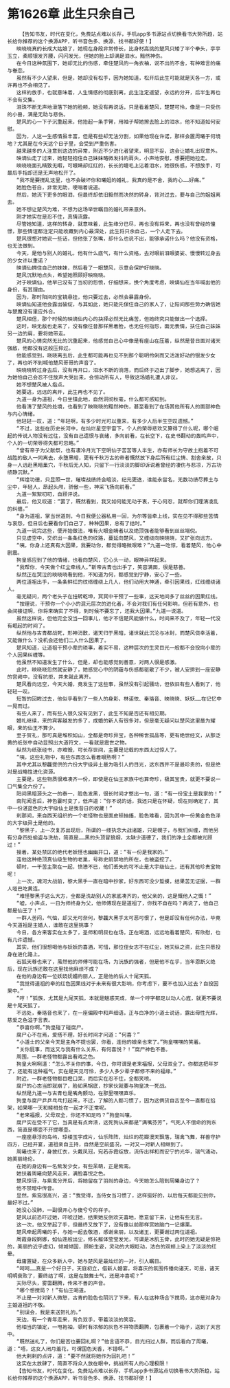 # 第1626章 此生只余自己
        【告知书友，时代在变化，免费站点难以长存，手机app多书源站点切换看书大势所趋，站长给你推荐的这个换源APP，听书音色多、换源、找书都好使！】
       映晓晓真的长成大姑娘了，她现在身段非常修长，比身材高挑的楚风只矮了半个拳头，亭亭玉立，柔顺银发齐腰，闪闪发光，但她的脸上却满是泪水，黯然神伤。
       在今日这种氛围下，她却无比的伤感，牵住楚风的一角衣袖，说不出的不舍，有种难言的痛与眷恋。
       虽然有不少人望来，但是，她却没有松手，因为她知道，松开后此生可能就是天各一方，或许再也不会相见了。
       这样的放手，也就意味着，人生情感的彻底别离，此生注定遥望，永远的分开，后半生再也不会有交集。
       泪珠不断无声地滑落下她的脸颊，她没有再说话，只是看着楚风，楚楚可怜，像是一只受伤的小兽，满是无助与悲伤。
       楚风的心一下子沉重起来，他抬起一条手臂，用袖子帮她擦去脸上的泪水，他不知道如何安慰。
       因为，人这一生感情虽丰富，但是有些却无法分割，如果他现在许诺，那样会置周曦于何境地？尤其是在今天这个日子里，会受到严重伤害。
       越来越多的人注意到这边的异常，附近不少进化者望来，明显不妥，这会让婚礼出现意外。
       映谪仙走了过来，她轻轻抱住自己妹妹略微发抖的肩头，小声地安慰，想要把她拉走。
       映晓晓面孔精致无暇，可眼睛却红红的，长长的睫毛上沾着泪水，她很伤感，不想放手，可最后手指却还是无声地松开了。
       “我不是要搅乱这里，也不会破坏你和曦姐的婚礼，我真的是不舍，我的心……好痛。”
       她脸色苍白，非常无助，哽咽着说道。
       然后，她流下更多的眼泪，但最终却依旧毅然而决然的转身，背对过去，要与自己的姐姐离去。
       她不想让楚风为难，不想为这场举世瞩目的婚礼带来意外。
       刚才她实在是忍不住，真情流露。
       尽管她知道，这样的转身，就意味着，此生缘分已尽，再也没有将来，再也没有曾经的憧憬，那些情谊都注定只能收藏到内心最深处，此生将只余自己，一个人走下去。
       楚风很想对她说一些话，但他张了张嘴，却什么也说不出，能够承诺什么吗？他没有资格，也无法做到。
       今天，是他与别人的婚礼，他有什么底气，有什么资格，去对眼前泪眼婆娑、慢慢转过身去的少女许以重诺？
       映谪仙拥住自己的妹妹，然后看了一眼楚风，示意会保护好晓晓。
       楚风沉默地点头，希望她照顾好映晓晓。
       对于映谪仙，他早已没有了当初的怨愤，仔细想来，换个角度考虑，映谪仙在当年喊出他的身份，有其理由。
       因为，那时阳间的宝镜悬挂，他只要过去，必然会暴露身份。
       映谪仙知道他会露出破绽，与其如此，她只能先保住自己的家人了，让阳间那些势力确信她与楚魔没有里应外合。
       楚风相信，那个时候的映谪仙内心的抉择必然无比痛苦，但她终究只能做出一个选择。
       这时，映无敌也走来了，没有像往昔那样黑着脸，也无任何指怨，面无表情，扶住自己妹妹另一边的肩，要将她带走。
       楚风的心情突然无比的沉重起来，他感觉自己心中像是有座山在压着，纵然是昔日面对诸天强敌，他都没有这般压抑过。
       他能感觉到，晓晓离去后，此生都可能再也见不到那个聪明伶俐而又活泼好动的银发少女了，再也听不到喊他楚风哥哥的声音了。
       映晓晓转过身去后，没有再开口，泪水不断的淌落，而后终于迈出了脚步，她想逃离了，因为她怕自己会忍不住放声大哭出来，会惊动所有人，导致这场婚礼遭人非议。
       她不想楚风被人指点。
       她要逃，远远的离开，此生再也不见了。
       九道一身为道祖，今日坐镇此地，自然洞彻秋毫，什么都可感知到。
       他看清了楚风的处境，也看到了映晓晓的黯然神伤，甚至看到了在场其他所有人的面部神色与内心情绪。
       他轻轻一叹，道：“年轻啊，有多少时光可以重来，有多少人后半生空叹遗憾。”
       “不过，这些在历史长河中，在灿烂星空宇宙下，个人的荣辱悲欢又算得了什么呢，哪个崛起的传说人物没有过往，没有自己遗恨与哀绪，多向前看，在长空下，在史书翻动的轰鸣声中，个人的一切荣辱得失都可忽略。”
       “曾有帝子为父献祭，也有凄冷月光下空明仙子苦苦等人半生，亦有师长为守故土抱着不可战胜的敌人一同离去，永堕黑暗，更有千秋万古的帝者慨然放下身后所有红尘情、割舍亲故，只身一人远赴黑暗巢穴，千秋后无人知，只留下一行淡淡的脚印诉说着曾经的凄伤与悲凉，万古功绩静沉默。”
       “辉煌功德，只显照一世，璀璨战绩终会暗淡，纪元更迭，谁能永留名，无数功绩尽葬土与尘中，年轻人，昂起头颅，骄傲一些，神采飞扬向前看。”
       九道一絮絮叨叨，自顾评说。
       最后，他又叹道：“罢了，既然看到，我又如何能无动于衷，于心何忍，就帮你们理清凌乱的纠缠。”
       “身为道祖，掌当世道则，今日我便公器私用一回，为尔等皆牵上线，实在见不得那些苦情与哀怨，但日后也要看你们自己了，种种因果，总有了结时。”
       九道一说完这些，便开始做法，唯有火眼金睛者以及绝顶强者能够看到丝丝端倪。
       只见虚空中，交织出一条条红色的纹路，蔓延向楚风，又缠绕向映晓晓，又扩张向远方。
       “咦，你身上还真有大因果，我要动你，都觉得略微艰难？”九道一吃惊，看着楚风，他心中剧震。
       狗皇感应到了他的情绪，也看向楚风，它心头一动，眼神异样起来。
       “我帮你，今天做个红尘牵线人。”新帝古青也出手了，笑容满面，很是慈善。
       纵然正在哭泣的映晓晓看到他，不知道为何，都感觉到宁静，安心了一些。
       两位道祖出手，一条条鲜红的纹络缠绕上几人，他们动用大神通，牵引因果线，红线缠绕诸人。
       毫无疑问，两个老头子在扭转乾坤，冥冥中干预了一些事，这天地间多了丝丝的因果红线。
       “按理说，干预你一个小小的混元层次的进化者，不会对我们有任何影响，但若有意外，也会间接证明，你将来确实了不得，到时候不要忘了，还我大因果。”九道一说道。
       虽然这样说，但他完全没当一回事儿，他才不信楚风能做什么，时间来不及了，年轻一代没有崛起的时间了。
       纵然他与古青都战死，形神消散，诸天归于黑暗，诸世就此沉沦与冰封，而楚风侥幸活着，又能做什么？没机会还他们二人什么因果了。
       楚风知道，让道祖干预小辈的琐事，着实不易，这种层次的生灵目光一般都不会投向小辈的个人因果纠缠等。
       他虽然不知道发生了什么，但是，却也能感觉到善意，对两人很是感激。
       此时，映晓晓忽然就安静了，她感觉心中的阴霾与伤感都驱散了不少，被人安排到一座安静的宫阙中，没有抗拒，并未就此离开。
       楚风看向远空，今天大婚，竟发生了这些事，虽然没有引起骚动，但依旧有些人看到了，他轻轻一叹。
       短暂的回眸过去，他似乎看到了一些人的身影，林诺依、秦珞音、映晓晓、妖妖……在记忆中一晃而过。
       有些人来了，而有些人很久没有见到了，此生不知是否还有相见期。
       婚礼继续，来的宾客越发的多了，成婚的新人有很多对，但是毫无疑问以楚风这里最为耀眼，来的仙王不算少。
       至于贺礼，那可真是堆积如山，全都是奇珍异宝，各种稀世孤品等，更有绝世经文，从那泛黄的纸张中自动显照出大道符文，一看就是震世之物。
       纵然为纸张经书，亦难毁，可长存世间，主要是记载的东西太过惊人了。
       “咦，这些礼物中，有些东西怎么看着眼熟啊？”
       其中尤其以黎龘提供的六份大宇级异土最为吸引人的目光，这东西并不是最珍贵的，但是绝对是战略性进化资源。
       主要是，这些物质很难凑齐一份，即使是在仙王家族中也算奇珍，极其宝贵，就更不要说一口气集全六份了。
       阳间黑暗源头之一的泰一，脸色发黑，很长时间才憋出一句，道：“有一份宝土是我家的！”
       南陀闻言后，神色霎时变了，低声道：“你不说的话，我还只是在怀疑，现在则确定了，其中一份湛蓝色的大宇级仙土是我昔日的收藏！”
       刹那间，来自西天组织的一个老怪物也是面皮顿抽搐，脸色难看，因为其中一份黄金色色泽的大宇级异土是他的。
       “黎黑子，上一次复苏出现后，所谓的一缕执念大战诸雄，只是幌子，与我们纠缠，而他另有分身四处偷盗与洗劫，简直是……黑的头顶冒狼烟，太缺少道德了，我们的净土全都被光顾过！”
       接着，某处禁区的绝代老妖怪也幽幽开口，道：“有一份是我家的。”
       连他这种绝顶真仙级生物的老巢，号称史前禁地的所在，也被盗挖了。
       顿时，一干苦主聚在一起，愤懑不已，他们丢失的可不止是大宇级仙土，还有其他珍贵宝物呢！
       上一次，魂河大战前，黎大黑手一直在暗中抄家，好东西可没少踅摸，结果苦无证据，一群人哑巴吃黄连。
       “难怪黎黑手这么大方，全都是洗劫别人的家底凑齐的，他父亲的，这是慨他人之慨！”
       “嘘，小声点，一日为师终身为父，他师傅现在是道祖了，你找不自在吗？再说了，他自己都是仙王了！”
       一群人苦闷，气恼，却又无可奈何，黎龘大黑手太可恶可恨了，但是却没有任何办法，毕竟今天道祖是主婚人，谁敢在这里挑事？
       今日，各方来客实在太多了，圣师和明叔也在场，正在喝酒，远远地看着楚风，有欣慰，也有几许遗憾。
       其实，他们很想喝他与妖妖的喜酒，可惜，那位侄女志不在红尘，她天纵之资，此生只愿投身在进化路上。
       石狐天尊也来了，虽然他的师傅可能在场，为沅族的强者，但是他不在乎，当年恩断义绝后，现在沅族还敢在这里找他麻烦不成？
       在他的身边有一位妖娆妩媚的丽人，正是他的后人十尾天狐。
       “我觉得道祖的牵的红色因果线对于未来有很大影响，你考虑下，要不也加入过去？自投因果中。”
       “哼！”狐族，尤其是九尾天狐，本就是魅惑天成，单一个哼字都足以动人心旌，就更不要说是十尾天狐了。
       不远处，秦珞音也来了，在一座偏殿中和声细语，正与白净的小道士说话，露出母性光辉，慈爱之色溢于言表。
       “恭喜你啊。”狗皇碰了碰腐尸。
       腐尸心不在焉，爱搭不理，好长时间才问道：“何喜？”
       “小道士的父亲今天是主角不提也罢，你看，连他的娘亲也来了。”狗皇嘿嘿的笑着。
       “关你屁事，而这又与我有什么关系，有何喜悦？！”腐尸神色不善。
       周围，一群老怪物都露出看戏之色。
       狗皇大咧咧道：“怎么不关你的事，今日，你可谓是老来福报，父母双全了。你都这把年岁了，还能有这种福气，实在是天见可怜，多少人多少辈子都修不来的福缘。”
       附近，一群老怪物都目瞪口呆，而后实在忍不住，全都笑喷。
       腐尸的心态当即就崩了，脸如黑锅底，抄家伙就要与狗皇决一死战。
       纵然是九道一与古青也是嘴角颤动，在那里嘿嘿直乐。
       狗皇与腐尸乒乒乓乓打起来，不过，了解的人都习惯了，因为这俩货自古至今一直都在掐架，如果哪一天和睦相处在一起才不正常呢。
       “老来福报，父母双全，你还不知足吗？”狗皇叫嚷。
       腐尸实在受不了它，当真是有点奔溃，这死狗从来都是“满嘴芬芳”，气死人不偿命的狗东西，简直是哪壶不开提哪壶。
       一座座悬浮的岛屿，琼楼玉宇成片，仙乐阵阵，灿烂的花瓣漫天飘落，瑞禽飞舞，祥兽守护四方，已经开宴，道祖亲自主持，自然是空前盛况，一对又一对新人相继到了。
       周曦也来了，身披红衣，头戴凤冠，宛若赤霞绽放，流传出祥和而安宁的光华，瑞气涌动，她美丽绝伦。
       在她的身边有一名紫发少女，有些呆萌，正是紫鸾。
       她扶着周曦向楚风走来，满脸喜悦之色。
       楚风惊讶，与紫鸾分开后，将她留在了羽尚的身边，今天她怎么陪到周曦身边了？
       他不禁暗中传音。
       显然，紫鸾很高兴，道：“我觉得，当侍女当习惯了，这样挺好的，以后每天都能见到你，最好不过。”
       她没心没肺，一副很开心与傻兮兮的样子。
       楚风以前恐吓过她，吓唬过她，结果她反倒欢天喜地，愿意留下来，让他有些无言。
       这一次，他又举起了手，但最终又放下了，没有像以前那样赏她脑门一记爆栗。
       楚风牵起周曦的手，与她一起去敬酒，感谢亲朋，以及诸王，更要谢过两位道祖。
       周霞身段婀娜，如仙莲般出尘，修长躯体莹莹发光，可谓是冰肌玉骨，此时的她无疑是惊艳的，美丽的近乎虚幻，倾城倾国，顾盼生姿，灵动的大眼眨动，洁白的双颊上染上了淡淡的红晕。
       毋庸置疑，在众多新人中，她与楚风是最灿烂的一对，引人瞩目。
       “呵呵……真是一个好日子，天庭初立，借新人婚宴，将喜庆的氛围传播向诸天，可是，诸天明明衰败了，要终结了啊，这是在鼓舞士气，还是冲喜呢？”
       天际尽头，雾霭翻腾，传来不善的声音。
       “哪个想搅局？！”有仙王喝道。
       不止是一对对新人微怒，古青的脸色也阴沉了下来，有人在这种场合下搅局，这亦是对身为主婚道祖的不敬。
       “别误会，我是来送贺礼的。”
       天边，有一个青年走来，背负双手，带着淡淡的笑容。
       他相当的镇定，一甩袍袖，顿时有浓郁的灰色不祥物质翻腾，包裹着一个箱子，送到了天宫中。
       “既然送礼了，你们是否也要回礼啊？”他言语不恭，目光扫过人群，而后看向了周曦，道：“唔，这女人闭月羞花，可谓国色天香，不错啊。”
       他大剌剌的点评，道：“要不然就将她作为回礼吧！”
       这实在太放肆了，简直不将众人放在眼中，挑战所有人的心理极限！
       【告知书友，时代在变化，免费站点难以长存，手机app多书源站点切换看书大势所趋，站长给你推荐的这个换源APP，听书音色多、换源、找书都好使！】